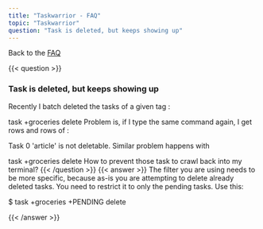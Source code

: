 ```yaml
---
title: "Taskwarrior - FAQ"
topic: "Taskwarrior"
question: "Task is deleted, but keeps showing up"
---
```


Back to the [FAQ](/support/faq)

{{< question >}}
### Task is deleted, but keeps showing up

Recently I batch deleted the tasks of a given tag :

task +groceries delete
Problem is, if I type the same command again, I get rows and rows of :

Task 0 'article' is not deletable.
Similar problem happens with

task +groceries delete
How to prevent those task to crawl back into my terminal?
{{< /question >}}
{{< answer >}}
The filter you are using needs to be more specific, because as-is you are attempting to delete already deleted tasks.
You need to restrict it to only the pending tasks.
Use this:

$ task +groceries +PENDING delete

{{< /answer >}}
